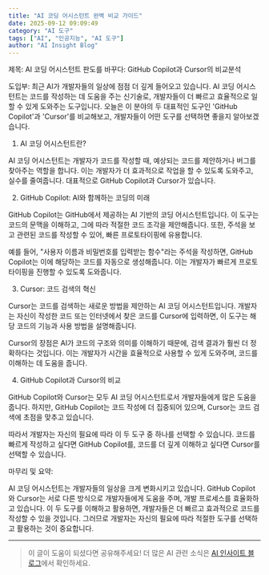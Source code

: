 ```yaml
---
title: "AI 코딩 어시스턴트 완벽 비교 가이드"
date: 2025-09-12 09:09:49
category: "AI 도구"
tags: ["AI", "인공지능", "AI 도구"]
author: "AI Insight Blog"
---
```


제목: AI 코딩 어시스턴트 판도를 바꾸다: GitHub Copilot과 Cursor의 비교분석

도입부: 
최근 AI가 개발자들의 일상에 점점 더 깊게 들어오고 있습니다. AI 코딩 어시스턴트는 코드를 작성하는 데 도움을 주는 신기술로, 개발자들이 더 빠르고 효율적으로 일할 수 있게 도와주는 도구입니다. 오늘은 이 분야의 두 대표적인 도구인 'GitHub Copilot'과 'Cursor'를 비교해보고, 개발자들이 어떤 도구를 선택하면 좋을지 알아보겠습니다.

1. AI 코딩 어시스턴트란?

AI 코딩 어시스턴트는 개발자가 코드를 작성할 때, 예상되는 코드를 제안하거나 버그를 찾아주는 역할을 합니다. 이는 개발자가 더 효과적으로 작업을 할 수 있도록 도와주고, 실수를 줄여줍니다. 대표적으로 GitHub Copilot과 Cursor가 있습니다.

2. GitHub Copilot: AI와 함께하는 코딩의 미래

GitHub Copilot는 GitHub에서 제공하는 AI 기반의 코딩 어시스턴트입니다. 이 도구는 코드의 문맥을 이해하고, 그에 따라 적절한 코드 조각을 제안해줍니다. 또한, 주석을 보고 관련된 코드를 작성할 수 있어, 빠른 프로토타이핑에 유용합니다.

예를 들어, "사용자 이름과 비밀번호를 입력받는 함수"라는 주석을 작성하면, GitHub Copilot는 이에 해당하는 코드를 자동으로 생성해줍니다. 이는 개발자가 빠르게 프로토타이핑을 진행할 수 있도록 도와줍니다.

3. Cursor: 코드 검색의 혁신

Cursor는 코드를 검색하는 새로운 방법을 제안하는 AI 코딩 어시스턴트입니다. 개발자는 자신이 작성한 코드 또는 인터넷에서 찾은 코드를 Cursor에 입력하면, 이 도구는 해당 코드의 기능과 사용 방법을 설명해줍니다.

Cursor의 장점은 AI가 코드의 구조와 의미를 이해하기 때문에, 검색 결과가 훨씬 더 정확하다는 것입니다. 이는 개발자가 시간을 효율적으로 사용할 수 있게 도와주며, 코드를 이해하는 데 도움을 줍니다.

4. GitHub Copilot과 Cursor의 비교

GitHub Copilot와 Cursor는 모두 AI 코딩 어시스턴트로서 개발자들에게 많은 도움을 줍니다. 하지만, GitHub Copilot는 코드 작성에 더 집중되어 있으며, Cursor는 코드 검색에 초점을 맞추고 있습니다.

따라서 개발자는 자신의 필요에 따라 이 두 도구 중 하나를 선택할 수 있습니다. 코드를 빠르게 작성하고 싶다면 GitHub Copilot를, 코드를 더 깊게 이해하고 싶다면 Cursor를 선택할 수 있습니다.

마무리 및 요약:

AI 코딩 어시스턴트는 개발자들의 일상을 크게 변화시키고 있습니다. GitHub Copilot와 Cursor는 서로 다른 방식으로 개발자들에게 도움을 주며, 개발 프로세스를 효율화하고 있습니다. 이 두 도구를 이해하고 활용하면, 개발자들은 더 빠르고 효과적으로 코드를 작성할 수 있을 것입니다. 그러므로 개발자는 자신의 필요에 따라 적절한 도구를 선택하고 활용하는 것이 중요합니다.

---

> 이 글이 도움이 되셨다면 공유해주세요! 
> 더 많은 AI 관련 소식은 [AI 인사이트 블로그](https://tonyhwang1004.github.io/ai-insight-blog)에서 확인하세요.
